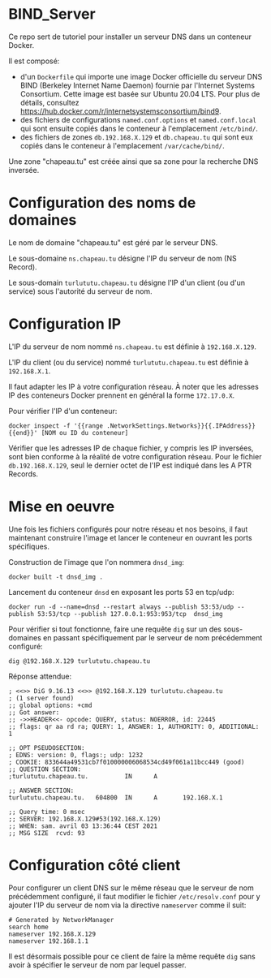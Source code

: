 # BIND_Server

Ce repo sert de tutoriel pour installer un serveur DNS dans un conteneur Docker. 

Il est composé:
* d'un `Dockerfile` qui importe une image Docker officielle du serveur DNS BIND (Berkeley Internet Name Daemon) fournie par l'Internet Systems Consortium.
Cette image est basée sur Ubuntu 20.04 LTS. Pour plus de détails, consultez https://hub.docker.com/r/internetsystemsconsortium/bind9.
* des fichiers de configurations `named.conf.options` et `named.conf.local` qui sont ensuite copiés dans le conteneur à l'emplacement `/etc/bind/`.
* des fichiers de zones `db.192.168.X.129` et `db.chapeau.tu` qui sont eux copiés dans le conteneur à l'emplacement `/var/cache/bind/`.

Une zone "chapeau.tu" est créée ainsi que sa zone pour la recherche DNS inversée.

# Configuration des noms de domaines
Le nom de domaine "chapeau.tu" est géré par le serveur DNS.

Le sous-domaine `ns.chapeau.tu` désigne l'IP du serveur de nom (NS Record).

Le sous-domain `turlututu.chapeau.tu` désigne l'IP d'un client (ou d'un service) sous l'autorité du serveur de nom.

# Configuration IP
L'IP du serveur de nom nommé `ns.chapeau.tu` est définie à `192.168.X.129`. 

L'IP du client (ou du service) nommé `turlututu.chapeau.tu` est définie à `192.168.X.1`.

Il faut adapter les IP à votre configuration réseau.
À noter que les adresses IP des conteneurs Docker prennent en général la forme `172.17.0.X`.

Pour vérifier l'IP d'un conteneur: 
```
docker inspect -f '{{range .NetworkSettings.Networks}}{{.IPAddress}}{{end}}' [NOM ou ID du conteneur]
```

Vérifier que les adresses IP de chaque fichier, y compris les IP inversées, sont bien conforme à la réalité de votre configuration réseau. 
Pour le fichier `db.192.168.X.129`, seul le dernier octet de l'IP est indiqué dans les A PTR Records.

# Mise en oeuvre

Une fois les fichiers configurés pour notre réseau et nos besoins, il faut maintenant construire l'image et lancer le conteneur en ouvrant les ports spécifiques.

Construction de l'image que l'on nommera `dnsd_img`:
```
docker built -t dnsd_img .
```

Lancement du conteneur `dnsd` en exposant les ports 53 en tcp/udp:
```
docker run -d --name=dnsd --restart always --publish 53:53/udp --publish 53:53/tcp --publish 127.0.0.1:953:953/tcp	dnsd_img
```

Pour vérifier si tout fonctionne, faire une requête `dig` sur un des sous-domaines en passant spécifiquement par le serveur de nom précédemment configuré:
```
dig @192.168.X.129 turlututu.chapeau.tu
```

Réponse attendue:
```
; <<>> DiG 9.16.13 <<>> @192.168.X.129 turlututu.chapeau.tu
; (1 server found)
;; global options: +cmd
;; Got answer:
;; ->>HEADER<<- opcode: QUERY, status: NOERROR, id: 22445
;; flags: qr aa rd ra; QUERY: 1, ANSWER: 1, AUTHORITY: 0, ADDITIONAL: 1

;; OPT PSEUDOSECTION:
; EDNS: version: 0, flags:; udp: 1232
; COOKIE: 833644a49531cb7f010000006068534cd49f061a11bcc449 (good)
;; QUESTION SECTION:
;turlututu.chapeau.tu.          IN      A

;; ANSWER SECTION:
turlututu.chapeau.tu.   604800  IN      A       192.168.X.1

;; Query time: 0 msec
;; SERVER: 192.168.X.129#53(192.168.X.129)
;; WHEN: sam. avril 03 13:36:44 CEST 2021
;; MSG SIZE  rcvd: 93

```

# Configuration côté client
Pour configurer un client DNS sur le même réseau que le serveur de nom précédemment configuré, il faut modifier le fichier `/etc/resolv.conf` pour y ajouter l'IP du serveur de nom via la directive `nameserver` comme il suit:
```
# Generated by NetworkManager
search home
nameserver 192.168.X.129
nameserver 192.168.1.1
```
Il est désormais possible pour ce client de faire la même requête `dig` sans avoir à spécifier le serveur de nom par lequel passer.


